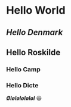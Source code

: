 # Hello World
## _Hello Denmark_
## Hello Roskilde
### **Hello Camp**
### **Hello Dicte**
***Øløløløløløl***
:smiley:
